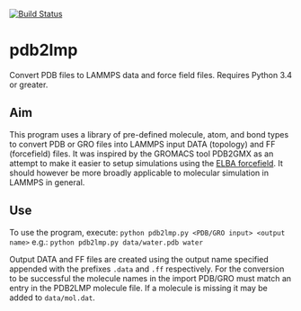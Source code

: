 [![Build Status](https://travis-ci.org/jag1g13/pdb2lmp.svg?branch=master)](https://travis-ci.org/jag1g13/pycgtool)

# pdb2lmp
Convert PDB files to LAMMPS data and force field files.
Requires Python 3.4 or greater.

## Aim
This program uses a library of pre-defined molecule, atom, and bond types to convert PDB or GRO files into LAMMPS input DATA (topology) and FF (forcefield) files.  It was inspired by the GROMACS tool PDB2GMX as an attempt to make it easier to setup simulations using the [ELBA forcefield](https://github.com/orsim/elba-lammps).  It should however be more broadly applicable to molecular simulation in LAMMPS in general.

## Use
To use the program, execute:
`python pdb2lmp.py <PDB/GRO input> <output name>`
e.g.:
`python pdb2lmp.py data/water.pdb water`

  Output DATA and FF files are created using the output name specified appended with the prefixes `.data` and `.ff` respectively.  For the conversion to be successful the molecule names in the import PDB/GRO must match an entry in the PDB2LMP molecule file.  If a molecule is missing it may be added to `data/mol.dat`.
